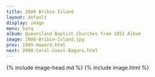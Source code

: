 ```yaml
---
title: 2000 Bribie Island
layout: default
display: image
menu: barq
album: Queensland Baptist Churches from 1851 Album
image: 2000-Bribie-Island.jpg
prev: 1999-Howard.html
next: 2000-Coral-Coast-Bagara.html
---
```

{% include image-head.md %}
{% include image.html %}